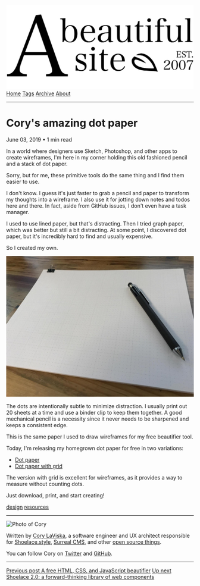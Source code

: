 <a href="../../index.html" class="header-link"><img src="../../images/logos/wordmark.svg" alt="A Beautiful Site" class="wordmark" /></a> <a href="../../index.html" class="nav-item">Home</a> <a href="../../tags/index.html" class="nav-item">Tags</a> <a href="../index.html" class="nav-item">Archive</a> <a href="../../about/index.html" class="nav-item">About</a>

------------------------------------------------------------------------

Cory's amazing dot paper
========================

June 03, 2019 • 1 min read

In a world where designers use Sketch, Photoshop, and other apps to create wireframes, I'm here in my corner holding this old fashioned pencil and a stack of dot paper.

Sorry, but for me, these primitive tools do the same thing and I find them easier to use.

I don't know. I guess it's just faster to grab a pencil and paper to transform my thoughts into a wireframe. I also use it for jotting down notes and todos here and there. In fact, aside from GitHub issues, I don't even have a task manager.

I used to use lined paper, but that's distracting. Then I tried graph paper, which was better but still a bit distracting. At some point, I discovered dot paper, but it's incredibly hard to find and usually expensive.

So I created my own.

![A small stack of dot paper on top of a wooden desk with a mechanical pencil on top](../../images/corys-dot-paper.jpg)

The dots are intentionally subtle to minimize distraction. I usually print out 20 sheets at a time and use a binder clip to keep them together. A good mechanical pencil is a necessity since it never needs to be sharpened and keeps a consistent edge.

This is the same paper I used to draw wireframes for my free beautifier tool.

Today, I'm releasing my homegrown dot paper for free in two variations:

-   [Dot paper](../../downloads/dot-paper/dot-paper.pdf)
-   [Dot paper with grid](../../downloads/dot-paper/dot-paper-grid.pdf)

The version with grid is excellent for wireframes, as it provides a way to measure without counting dots.

Just download, print, and start creating!

<a href="../../tags/design/index.html" class="post-tag">design</a> <a href="../../tags/resources/index.html" class="post-tag">resources</a>

------------------------------------------------------------------------

<img src="http://0.gravatar.com/avatar/bf1b3b95fd5b096a3592247c29667b33?s=512" alt="Photo of Cory" class="avatar avatar-small" />

Written by [Cory LaViska](../../index-4.html), a software engineer and UX architect responsible for [Shoelace.style](https://shoelace.style/), [Surreal CMS](https://www.surrealcms.com/), and other [open source things](https://github.com/claviska).

You can follow Cory on [Twitter](https://twitter.com/bgooonz) and [GitHub](https://github.com/claviska).

------------------------------------------------------------------------

<a href="../a-free-html-css-and-js-beautifier/index.html" class="post-nav-previous"><span class="small">Previous post</span> A free HTML, CSS, and JavaScript beautifier</a> <a href="../shoelace-a-forward-thinking-library-of-web-components/index.html" class="post-nav-next"><span class="small">Up next</span> Shoelace 2.0: a forward-thinking library of web components</a>

